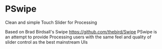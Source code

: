 # PSwipe
Clean and simple Touch Slider for Processing

Based on Brad Birdsall's Swipe https://github.com/thebird/Swipe
PSwipe is an attempt to provide Processing users with the same 
feel and quality of slider control as the best mainstream UIs


